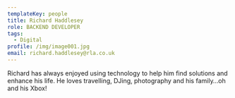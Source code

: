```yaml
---
templateKey: people
title: Richard Haddlesey
role: BACKEND DEVELOPER
tags:
  - Digital
profile: /img/image001.jpg
email: richard.haddlesey@rla.co.uk
---
```

Richard has always enjoyed using technology to help him find solutions and enhance his life. He loves travelling, DJing, photography and his family…oh and his Xbox!
